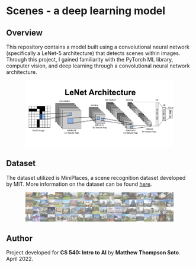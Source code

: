 # Scenes - a deep learning model
## Overview
This repository contains a model built using a convolutional neural network (specifically a LeNet-5 architecture) that detects scenes within images. Through this project, I gained familiarity with the PyTorch ML library, computer vision, and deep learning through a convolutional neural network architecture.

<div align="center"><img src="model.png" width="400"></div> 

## Dataset
The dataset utilized is MiniPlaces, a scene recognition dataset developed by MIT. More information on the dataset can be found [here](https://github.com/CSAILVision/miniplaces).

<div align="center"><img src="miniplaces.jpg" width="400"></div>

## Author
Project developed for **CS 540: Intro to AI** by **Matthew Thompson Soto**. April 2022. 
